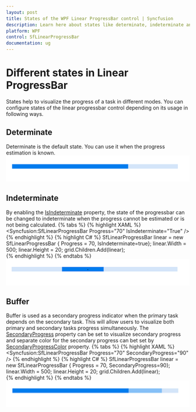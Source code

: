 ```yaml
---
layout: post
title: States of the WPF Linear ProgressBar control | Syncfusion
description: Learn here about states like determinate, indeterminate and Buffer in the Syncfusion WPF Linear ProgressBar control and more details.
platform: WPF
control: SfLinearProgressBar
documentation: ug
---
```


# Different states in Linear ProgressBar
States help to visualize the progress of a task in different modes. You can configure states of the linear progressbar control depending on its usage in following ways.


## Determinate
Determinate is the default state. You can use it when the progress estimation is known.
![Determinate image](States_images/Determinate.png)

## Indeterminate
By enabling the [IsIndeterminate](https://help.syncfusion.com/cr/wpf/Syncfusion.SfProgressBar.WPF~Syncfusion.UI.Xaml.ProgressBar.ProgressBarBase~IsIndeterminateProperty.html) property, the state of the progressbar can be changed to indeterminate when the progress cannot be estimated or is not being calculated.
{% tabs %}
{% highlight XAML %}      
<Syncfusion:SfLinearProgressBar Progress="70" IsIndeterminate="True" />      {% endhighlight %}
{% highlight C# %}
SfLinearProgressBar linear = new SfLinearProgressBar { Progress = 70, IsIndeterminate=true};
linear.Width = 500;
linear.Height = 20;
grid.Children.Add(linear);        
{% endhighlight %}
{% endtabs %}
![InDeterminate image](States_images/InDeterminate.png)

## Buffer
Buffer is used as a secondary progress indicator when the primary task depends on the secondary task. This will allow users to visualize both primary and secondary tasks progress simultaneously. The [SecondaryProgress](https://help.syncfusion.com/cr/wpf/Syncfusion.SfProgressBar.WPF~Syncfusion.UI.Xaml.ProgressBar.SfLinearProgressBar~SecondaryProgressProperty.html) property can be set to visualize secondary progress and  separate color for the secondary progress can bet set by [SecondaryProgressColor](https://help.syncfusion.com/cr/wpf/Syncfusion.SfProgressBar.WPF~Syncfusion.UI.Xaml.ProgressBar.SfLinearProgressBar~SecondaryProgressColorProperty.html) property.
{% tabs %}
{% highlight XAML %}      
<Syncfusion:SfLinearProgressBar Progress="70" SecondaryProgress="90" />      {% endhighlight %}
{% highlight C# %}
SfLinearProgressBar linear = new SfLinearProgressBar { Progress = 70, SecondaryProgress=90};
linear.Width = 500;
linear.Height = 20;
grid.Children.Add(linear);       
{% endhighlight %}
{% endtabs %}
![Buffer image](States_images/Buffer.png)